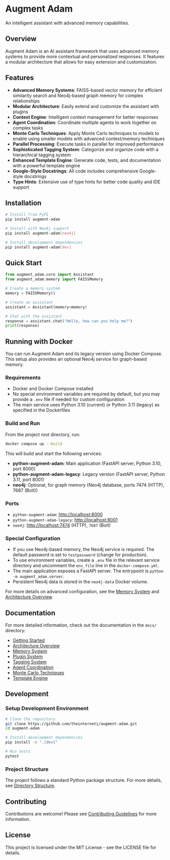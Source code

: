 # Augment Adam

An intelligent assistant with advanced memory capabilities.

## Overview

Augment Adam is an AI assistant framework that uses advanced memory systems to provide more contextual and personalized responses. It features a modular architecture that allows for easy extension and customization.

## Features

- **Advanced Memory Systems**: FAISS-based vector memory for efficient similarity search and Neo4j-based graph memory for complex relationships
- **Modular Architecture**: Easily extend and customize the assistant with plugins
- **Context Engine**: Intelligent context management for better responses
- **Agent Coordination**: Coordinate multiple agents to work together on complex tasks
- **Monte Carlo Techniques**: Apply Monte Carlo techniques to models to enable using smaller models with advanced context/memory techniques
- **Parallel Processing**: Execute tasks in parallel for improved performance
- **Sophisticated Tagging System**: Categorize and organize code with a hierarchical tagging system
- **Enhanced Template Engine**: Generate code, tests, and documentation with a powerful template engine
- **Google-Style Docstrings**: All code includes comprehensive Google-style docstrings
- **Type Hints**: Extensive use of type hints for better code quality and IDE support

## Installation

```bash
# Install from PyPI
pip install augment-adam

# Install with Neo4j support
pip install augment-adam[neo4j]

# Install development dependencies
pip install augment-adam[dev]
```

## Quick Start

```python
from augment_adam.core import Assistant
from augment_adam.memory import FAISSMemory

# Create a memory system
memory = FAISSMemory()

# Create an assistant
assistant = Assistant(memory=memory)

# Chat with the assistant
response = assistant.chat("Hello, how can you help me?")
print(response)
```

## Running with Docker

You can run Augment Adam and its legacy version using Docker Compose. This setup also provides an optional Neo4j service for graph-based memory.

### Requirements
- Docker and Docker Compose installed
- No special environment variables are required by default, but you may provide a `.env` file if needed for custom configuration
- The main service uses Python 3.10 (current) or Python 3.11 (legacy) as specified in the Dockerfiles

### Build and Run

From the project root directory, run:

```bash
docker compose up --build
```

This will build and start the following services:

- **python-augment-adam**: Main application (FastAPI server, Python 3.10, port 8000)
- **python-augment-adam-legacy**: Legacy version (FastAPI server, Python 3.11, port 8001)
- **neo4j**: Optional, for graph memory (Neo4j database, ports 7474 (HTTP), 7687 (Bolt))

### Ports
- `python-augment-adam`: [http://localhost:8000](http://localhost:8000)
- `python-augment-adam-legacy`: [http://localhost:8001](http://localhost:8001)
- `neo4j`: [http://localhost:7474](http://localhost:7474) (HTTP), `7687` (Bolt)

### Special Configuration
- If you use Neo4j-based memory, the Neo4j service is required. The default password is set to `testpassword` (change for production).
- To use environment variables, create a `.env` file in the relevant service directory and uncomment the `env_file` line in the `docker-compose.yml`.
- The main application exposes a FastAPI server. The entrypoint is `python -m augment_adam.server`.
- Persistent Neo4j data is stored in the `neo4j-data` Docker volume.

For more details on advanced configuration, see the [Memory System](docs/memory_system.md) and [Architecture Overview](docs/ARCHITECTURE.md).

## Documentation

For more detailed information, check out the documentation in the `docs/` directory:

- [Getting Started](docs/user_guide/getting_started.md)
- [Architecture Overview](docs/architecture/ARCHITECTURE.md)
- [Memory System](docs/architecture/memory_system.md)
- [Plugin System](docs/architecture/plugin_system.md)
- [Tagging System](docs/architecture/TAGGING_SYSTEM.md)
- [Agent Coordination](docs/guides/agent_coordination.md)
- [Monte Carlo Techniques](docs/guides/parallel_monte_carlo.md)
- [Template Engine](docs/architecture/TEMPLATE_ENGINE.md)

## Development

### Setup Development Environment

```bash
# Clone the repository
git clone https://github.com/theinterneti/augment-adam.git
cd augment-adam

# Install development dependencies
pip install -e ".[dev]"

# Run tests
pytest
```

### Project Structure

The project follows a standard Python package structure. For more details, see [Directory Structure](docs/DIRECTORY_STRUCTURE.md).

## Contributing

Contributions are welcome! Please see [Contributing Guidelines](docs/CONTRIBUTING.md) for more information.

## License

This project is licensed under the MIT License - see the LICENSE file for details.
